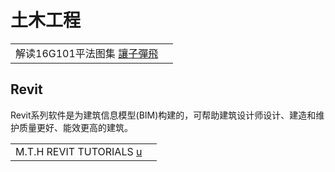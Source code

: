 # 土木工程



|                                                                        |   |
| ---------------------------------------------------------------------- | - |
| 解读16G101平法图集 [讓子彈飛](https://www.youtube.com/watch?v=kGuV8jqMUvg\&t=3s) |   |

## Revit

Revit系列软件是为建筑信息模型(BIM)构建的，可帮助建筑设计师设计、建造和维护质量更好、能效更高的建筑。

|                                                                                      |   |
| ------------------------------------------------------------------------------------ | - |
| M.T.H REVIT TUTORIALS [u](https://www.youtube.com/channel/UCPZGlij1M\_skse838V7O5iw) |   |
